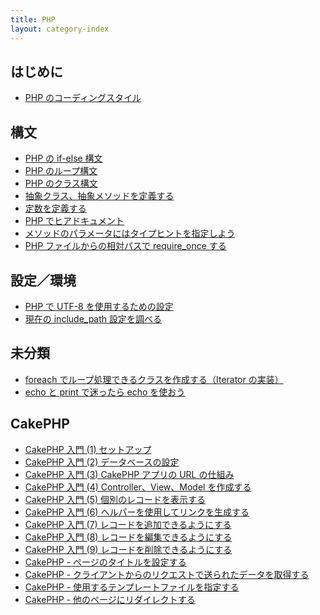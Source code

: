 ```yaml
---
title: PHP
layout: category-index
---
```


はじめに
----
- [PHP のコーディングスタイル](misc/coding-style.html)

構文
----

- [PHP の if-else 構文](syntax/if.html)
- [PHP のループ構文](syntax/loop.html)
- [PHP のクラス構文](syntax/class.html)
- [抽象クラス、抽象メソッドを定義する](syntax/abstract.html)
- [定数を定義する](syntax/constant.html)
- [PHP でヒアドキュメント](syntax/here-document.html)
- [メソッドのパラメータにはタイプヒントを指定しよう](syntax/type-hint.html)
- [PHP ファイルからの相対パスで require_once する](syntax/relative-require.html)

設定／環境
----
- [PHP で UTF-8 を使用するための設定](settings/utf8.html)
- [現在の include_path 設定を調べる](settings/include-path.html)

未分類
---
- [foreach でループ処理できるクラスを作成する（Iterator の実装）](misc/iterable-class.html)
- [echo と print で迷ったら echo を使おう](misc/echo-and-print.html)

CakePHP
----
- [CakePHP 入門 (1) セットアップ](cakephp/abc-1.html)
- [CakePHP 入門 (2) データベースの設定](cakephp/abc-2.html)
- [CakePHP 入門 (3) CakePHP アプリの URL の仕組み](cakephp/abc-3.html)
- [CakePHP 入門 (4) Controller、View、Model を作成する](cakephp/abc-4.html)
- [CakePHP 入門 (5) 個別のレコードを表示する](cakephp/abc-5.html)
- [CakePHP 入門 (6) ヘルパーを使用してリンクを生成する](cakephp/abc-6.html)
- [CakePHP 入門 (7) レコードを追加できるようにする](cakephp/abc-7.html)
- [CakePHP 入門 (8) レコードを編集できるようにする](cakephp/abc-8.html)
- [CakePHP 入門 (9) レコードを削除できるようにする](cakephp/abc-9.html)
- [CakePHP - ページのタイトルを設定する](cakephp/set-page-title.html)
- [CakePHP - クライアントからのリクエストで送られたデータを取得する](cakephp/get-request-data.html)
- [CakePHP - 使用するテンプレートファイルを指定する](cakephp/specify-template.html)
- [CakePHP - 他のページにリダイレクトする](cakephp/redirect.html)

